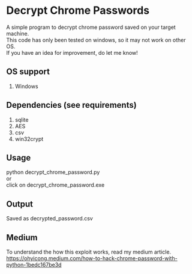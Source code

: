 # Decrypt Chrome Passwords
A simple program to decrypt chrome password saved on your target machine. <br>
This code has only been tested on windows, so it may not work on other OS.<br>
If you have an idea for improvement, do let me know!<br>

## OS support
1. Windows

## Dependencies (see requirements)
1. sqlite
2. AES
3. csv
4. win32crypt

## Usage
python decrypt_chrome_password.py<br>
or<br>
click on decrypt_chrome_password.exe 

## Output
Saved as decrypted_password.csv

## Medium
To understand the how this exploit works, read my medium article. <br>
https://ohyicong.medium.com/how-to-hack-chrome-password-with-python-1bedc167be3d


